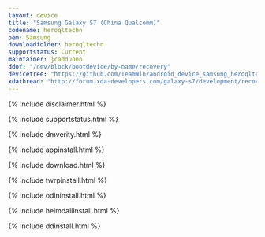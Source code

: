 ```yaml
---
layout: device
title: "Samsung Galaxy S7 (China Qualcomm)"
codename: heroqltechn
oem: Samsung
downloadfolder: heroqltechn
supportstatus: Current
maintainer: jcadduono
ddof: "/dev/block/bootdevice/by-name/recovery"
devicetree: "https://github.com/TeamWin/android_device_samsung_heroqltechn"
xdathread: "http://forum.xda-developers.com/galaxy-s7/development/recovery-official-twrp-galaxy-s7-t3458579"
---
```


{% include disclaimer.html %}

{% include supportstatus.html %}

{% include dmverity.html %}

{% include appinstall.html %}

{% include download.html %}

{% include twrpinstall.html %}

{% include odininstall.html %}

{% include heimdallinstall.html %}

{% include ddinstall.html %}
